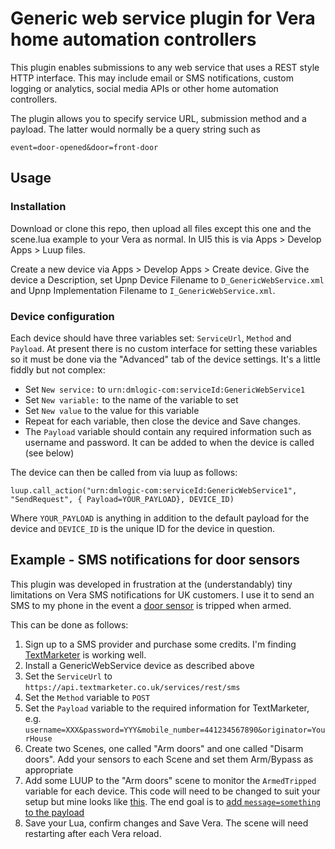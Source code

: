 Generic web service plugin for Vera home automation controllers
===============================================================

This plugin enables submissions to any web service that uses a REST style HTTP interface. This may include email or SMS notifications, custom logging or analytics, social media APIs or other home automation controllers.

The plugin allows you to specify service URL, submission method and a payload. The latter would normally be a query string such as 

    event=door-opened&door=front-door

## Usage

### Installation

Download or clone this repo, then upload all files except this one and the scene.lua example to your Vera as normal. In UI5 this is via Apps > Develop Apps > Luup files.

Create a new device via Apps > Develop Apps > Create device. Give the device a Description, set Upnp Device Filename to `D_GenericWebService.xml` and Upnp Implementation Filename to `I_GenericWebService.xml`.

### Device configuration

Each device should have three variables set: `ServiceUrl`, `Method` and `Payload`. At present there is no custom interface for setting these variables so it must be done via the "Advanced" tab of the device settings. It's a little fiddly but not complex:

* Set `New service:` to `urn:dmlogic-com:serviceId:GenericWebService1`
* Set `New variable:` to the name of the variable to set
* Set `New value` to the value for this variable
* Repeat for each variable, then close the device and Save changes.
* The `Payload` variable should contain any required information such as username and password. It can be added to when the device is called (see below)

The device can then be called from via luup as follows:

    luup.call_action("urn:dmlogic-com:serviceId:GenericWebService1", "SendRequest", { Payload=YOUR_PAYLOAD}, DEVICE_ID)

Where `YOUR_PAYLOAD` is anything in addition to the default payload for the device and `DEVICE_ID` is the unique ID for the device in question.

## Example - SMS notifications for door sensors

This plugin was developed in frustration at the (understandably) tiny limitations on Vera SMS notifications for UK customers. I use it to send an SMS to my phone in the event a [door sensor](http://www.vesternet.com/z-wave-vision-door-window-sensor) is tripped when armed.

This can be done as follows:

1. Sign up to a SMS provider and purchase some credits. I'm finding [TextMarketer](http://www.textmarketer.co.uk/) is working well.
2. Install a GenericWebService device as described above
3. Set the `ServiceUrl` to `https://api.textmarketer.co.uk/services/rest/sms`
4. Set the `Method` variable to `POST`
5. Set the `Payload` variable to the required information for TextMarketer, e.g. `username=XXX&password=YYY&mobile_number=441234567890&originator=YourHouse`
6. Create two Scenes, one called "Arm doors" and one called "Disarm doors". Add your sensors to each Scene and set them Arm/Bypass as appropriate
7. Add some LUUP to the "Arm doors" scene to monitor the `ArmedTripped` variable for each device. This code will need to be changed to suit your setup but mine looks like [this](scene.lua). The end goal is to [add `message=something` to the payload](scene.lua#L32)
8. Save your Lua, confirm changes and Save Vera. The scene will need restarting after each Vera reload.

